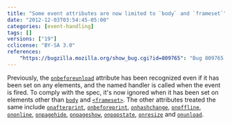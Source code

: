 ```yaml
---
title: "Some event attributes are now limited to `body` and `frameset`"
date: "2012-12-03T03:54:45-05:00"
categories: [event-handling]
tags: []
versions: ["19"]
cclicense: "BY-SA 3.0"
references:
    "https://bugzilla.mozilla.org/show_bug.cgi?id=809765": "Bug 809765 – Stop compiling the beforeunload attribute into an event handler on elements other than <body> and <frameset>"
---
```

Previously, the [`onbeforeunload`](https://developer.mozilla.org/en-US/docs/Web/API/window.onbeforeunload) attribute has been recognized even if it has been set on any elements, and the named handler is called when the event is fired. To comply with the spec, it's now ignored when it has been set on elements other than [`body`](https://developer.mozilla.org/en-US/docs/Web/HTML/Element/body) and [`<frameset>`](https://developer.mozilla.org/en-US/docs/Web/HTML/Element/frameset). The other attributes treated the same include [`onafterprint`](https://developer.mozilla.org/en-US/docs/Web/API/window.onafterprint), [`onbeforeprint`](https://developer.mozilla.org/en-US/docs/Web/API/window.onbeforeprint), [`onhashchange`](https://developer.mozilla.org/en-US/docs/Web/API/window.onhashchange), [`onoffline`](https://developer.mozilla.org/en-US/docs/Web/API/window.onoffline), [`ononline`](https://developer.mozilla.org/en-US/docs/Web/API/window.ononline), [`onpagehide`](https://developer.mozilla.org/en-US/docs/Web/API/window.onpagehide), [`onpageshow`](https://developer.mozilla.org/en-US/docs/Web/API/window.onpageshow), [`onpopstate`](https://developer.mozilla.org/en-US/docs/Web/API/window.onpopstate), [`onresize`](https://developer.mozilla.org/en-US/docs/Web/API/window.onresize) and [`onunload`](https://developer.mozilla.org/en-US/docs/Web/API/window.onunload).

